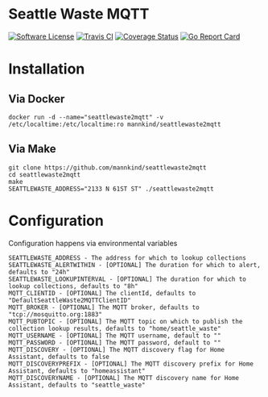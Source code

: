 # Seattle Waste MQTT

[![Software
License](https://img.shields.io/badge/License-MIT-orange.svg?style=flat-square)](https://github.com/mannkind/seattlewaste2mqtt/blob/master/LICENSE.md)
[![Travis CI](https://img.shields.io/travis/mannkind/seattlewaste2mqtt/master.svg?style=flat-square)](https://travis-ci.org/mannkind/seattlewaste2mqtt)
[![Coverage Status](https://img.shields.io/codecov/c/github/mannkind/seattlewaste2mqtt/master.svg)](http://codecov.io/github/mannkind/seattlewaste2mqtt?branch=master)
[![Go Report Card](https://goreportcard.com/badge/github.com/mannkind/seattlewaste2mqtt)](https://goreportcard.com/report/github.com/mannkind/seattlewaste2mqtt)

# Installation

## Via Docker
```
docker run -d --name="seattlewaste2mqtt" -v /etc/localtime:/etc/localtime:ro mannkind/seattlewaste2mqtt
```

## Via Make
```
git clone https://github.com/mannkind/seattlewaste2mqtt
cd seattlewaste2mqtt
make
SEATTLEWASTE_ADDRESS="2133 N 61ST ST" ./seattlewaste2mqtt 
```

# Configuration

Configuration happens via environmental variables

```
SEATTLEWASTE_ADDRESS - The address for which to lookup collections
SEATTLEWASTE_ALERTWITHIN - [OPTIONAL] The duration for which to alert, defaults to "24h"
SEATTLEWASTE_LOOKUPINTERVAL - [OPTIONAL] The duration for which to lookup collections, defaults to "8h"
MQTT_CLIENTID - [OPTIONAL] The clientId, defaults to "DefaultSeattleWaste2MQTTClientID"
MQTT_BROKER - [OPTIONAL] The MQTT broker, defaults to "tcp://mosquitto.org:1883"
MQTT_PUBTOPIC - [OPTIONAL] The MQTT topic on which to publish the collection lookup results, defaults to "home/seattle_waste"
MQTT_USERNAME - [OPTIONAL] The MQTT username, default to ""
MQTT_PASSWORD - [OPTIONAL] The MQTT password, default to ""
MQTT_DISCOVERY - [OPTIONAL] The MQTT discovery flag for Home Assistant, defaults to false
MQTT_DISCOVERYPREFIX - [OPTIONAL] The MQTT discovery prefix for Home Assistant, defaults to "homeassistant"
MQTT_DISCOVERYNAME - [OPTIONAL] The MQTT discovery name for Home Assistant, defaults to "seattle_waste"
```
